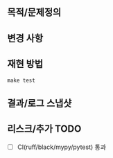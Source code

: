 ## 목적/문제정의

## 변경 사항

## 재현 방법
```
make test
```

## 결과/로그 스냅샷

## 리스크/추가 TODO

- [ ] CI(ruff/black/mypy/pytest) 통과